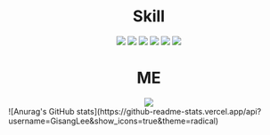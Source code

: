 <!--
**GisangLee/GisangLee** is a ✨ _special_ ✨ repository because its `README.md` (this file) appears on your GitHub profile.

Here are some ideas to get you started:

- 🔭 I’m currently working on ...
- 🌱 I’m currently learning ...
- 👯 I’m looking to collaborate on ...
- 🤔 I’m looking for help with ...
- 💬 Ask me about ...
- 📫 How to reach me: ...
- 😄 Pronouns: ...
- ⚡ Fun fact: ...
-->
<div>
</div>

<div align=center>
  <h1>Skill</h1>
  <img src="https://img.shields.io/badge/Python-3776AB?style=for-the-badge&logo=Python&logoColor=white"/>
  <img src="https://img.shields.io/badge/Django-092E20?style=for-the-badge&logo=Django&logoColor=white"/>
  <img src="https://img.shields.io/badge/JavaScript-F7DF1E?style=for-the-badge&logo=JavaScript&logoColor=white"/>
  <img src="https://img.shields.io/badge/HTML5-E34F26?style=for-the-badge&logo=HTML5&logoColor=white"/>
  <img src="https://img.shields.io/badge/CSS3-1572B6?style=for-the-badge&logo=CSS3&logoColor=white"/>
  <img src="https://img.shields.io/badge/React-61DAFB?style=for-the-badge&logo=React&logoColor=white"/>
</div>

<div>
</div>

<div align=center>
  <div>
    <h1> ME </h1>
    <a href="https://velog.io/@masterkorea01" target="_blank"><img src="https://img.shields.io/badge/Blog-00A98F?style=for-the-badge&logo=Bootstrap&logoColor=white"/></a>
  </div>
  
</div>
![Anurag's GitHub stats](https://github-readme-stats.vercel.app/api?username=GisangLee&show_icons=true&theme=radical)

